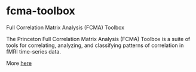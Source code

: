 fcma-toolbox
============

Full Correlation Matrix Analysis (FCMA) Toolbox

The Princeton Full Correlation Matrix Analysis (FCMA) Toolbox is a suite of tools for correlating, analyzing, and classifying patterns of correlation in fMRI time-series data.

More [here](html/)

